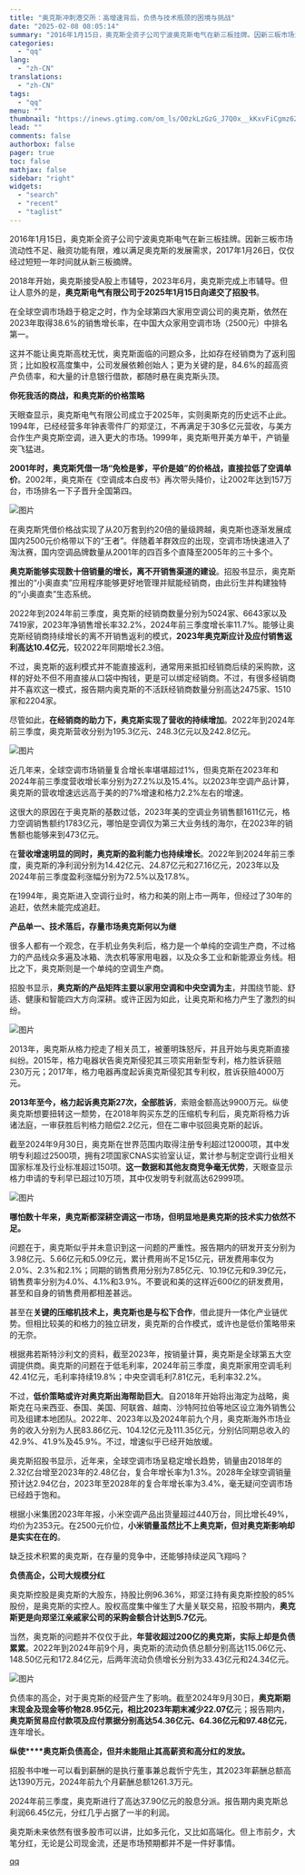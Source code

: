 ```yaml
---
title: "奥克斯冲刺港交所：高增速背后，负债与技术瓶颈的困境与挑战"
date: "2025-02-08 08:05:14"
summary: "2016年1月15日，奥克斯全资子公司宁波奥克斯电气在新三板挂牌。因新三板市场流动性不足、融资功能有..."
categories:
  - "qq"
lang:
  - "zh-CN"
translations:
  - "zh-CN"
tags:
  - "qq"
menu: ""
thumbnail: "https://inews.gtimg.com/om_ls/O0zkLzGzG_J7Q0x__kKxvFiCgmz62EtC1W6OtuWj17St4AA_640360/0"
lead: ""
comments: false
authorbox: false
pager: true
toc: false
mathjax: false
sidebar: "right"
widgets:
  - "search"
  - "recent"
  - "taglist"
---
```


2016年1月15日，奥克斯全资子公司宁波奥克斯电气在新三板挂牌。因新三板市场流动性不足、融资功能有限，难以满足奥克斯的发展需求，2017年1月26日，仅仅经过短短一年时间就从新三板摘牌。

2018年开始，奥克斯接受A股上市辅导，2023年6月，奥克斯完成上市辅导。但让人意外的是，**奥克斯电气有限公司于2025年1月15日向递交了招股书**。

在全球空调市场趋于稳定之时，作为全球第四大家用空调公司的奥克斯，依然在2023年取得38.6%的销售增长率，在中国大众家用空调市场（2500元）中排名第一。

这并不能让奥克斯高枕无忧，奥克斯面临的问题众多，比如存在经销商为了返利囤货；比如股权高度集中，公司发展依赖创始人；更为关键的是，84.6%的超高资产负债率，和大量的计息银行借款，都随时悬在奥克斯头顶。

**你死我活的商战，和奥克斯的价格策略**

天眼查显示，奥克斯电气有限公司成立于2025年，实则奥斯克的历史远不止此。1994年，已经经营多年钟表零件厂的郑坚江，不再满足于30多亿元营收，与美方合作生产奥克斯空调，进入更大的市场。1999年，奥克斯甩开美方单干，产销量突飞猛进。

**2001年时，奥克斯凭借一场“免检是爹，平价是娘”的价格战，直接拉低了空调单价**。2002年，奥克斯在《空调成本白皮书》再次带头降价，让2002年达到157万台，市场排名一下子晋升全国第四。

![图片](https://inews.gtimg.com/om_bt/OrAEqWMtxXczkQWCfFoJGJQjhzD88IfR-xFDtvxjX9RTEAA/641)

在奥克斯凭借价格战实现了从20万套到约20倍的量级跨越，奥克斯也逐渐发展成国内2500元价格带以下的“王者”。伴随着羊群效应的出现，空调市场快速进入了淘汰赛，国内空调品牌数量从2001年的四百多个直降至2005年的三十多个。

**奥克斯能够实现数十倍销量的增长，离不开销售渠道的建设**。招股书显示，奥克斯推出的“小奥直卖”应用程序能够更好地管理并赋能经销商，由此衍生并构建独特的“小奥直卖”生态系统。

2022年到2024年前三季度，奥克斯的经销商数量分别为5024家、6643家以及7419家，2023年净销售增长率32.2%，2024年前三季度增长率11.7%。能够让奥克斯经销商持续增长的离不开销售返利的模式，**2023年奥克斯应计及应付销售返利高达10.4亿元**，较2022年同期增长2.3倍。

不过，奥克斯的返利模式并不能直接返利，通常用来抵扣经销商后续的采购款，这样的好处不但不用直接从口袋中掏钱，更是可以绑定经销商。不过，有很多经销商并不喜欢这一模式，报告期内奥克斯的不活跃经销商数量分别高达2475家、1510家和2204家。

尽管如此，**在经销商的助力下，奥克斯实现了营收的持续增加**。2022年到2024年前三季度，奥克斯营收分别为195.3亿元、248.3亿元以及242.8亿元。

![图片](https://inews.gtimg.com/om_bt/OUCNn7hXqjb4vC4wdlDiAB_lgJDnRpl8Z1aKMTHl8BN_EAA/641)

近几年来，全球空调市场销量复合增长率堪堪超过1%，但奥克斯在2023年和2024年前三季度营收增长率分别为27.2%以及15.4%。以2023年空调产品计算，奥克斯的营收增速远远高于美的的7%增速和格力2.2%左右的增速。

这很大的原因在于奥克斯的基数过低，2023年美的空调业务销售额1611亿元，格力空调销售额约1783亿元，哪怕是空调仅为第三大业务线的海尔，在2023年的销售额也能够来到473亿元。

在**营收增速明显的同时，奥克斯的盈利能力也持续增长**。2022年到2024年前三季度，奥克斯的净利润分别为14.42亿元、24.87亿元和27.16亿元，2023年以及2024年前三季度盈利涨幅分别为72.5%以及17.8%。

在1994年，奥克斯进入空调行业时，格力和美的刚上市一两年，但经过了30年的追赶，依然未能完成追赶。

**产品单一、技术落后，存量市场奥克斯何以为继**

很多人都有一个观念，在手机业务失利后，格力是一个单纯的空调生产商，不过格力的产品线众多遍及冰箱、洗衣机等家用电器，以及众多工业和新能源业务线。相比之下，奥克斯则是一个单纯的空调生产商。

招股书显示，**奥克斯的产品矩阵主要以家用空调和中央空调为主**，并围绕节能、舒适、健康和智能四大方向深耕。或许正因为如此，让奥克斯和格力产生了激烈的纠纷。

![图片](https://inews.gtimg.com/om_bt/OsM4XiNQVQIhTdrLlAy7lX1kQjOkOamCZYbjp5fAwuDk0AA/641)

2013年，奥克斯从格力挖走了相关员工，被董明珠怒斥，并且开始与奥克斯直接纠纷。2015年，格力电器状告奥克斯侵犯其三项实用新型专利，格力胜诉获赔230万元；2017年，格力电器再度起诉奥克斯侵犯其专利权，胜诉获赔4000万元。

**2013年至今，格力起诉奥克斯27次，全部胜诉**，索赔金额高达9900万元。纵使奥克斯想要扭转这一颓势，在2018年购买东芝的压缩机专利后，奥克斯将格力诉诸法庭，一审获胜后判格力赔偿2.2亿元，但在二审中驳回奥克斯的起诉。

截至2024年9月30日，奥克斯在世界范围内取得注册专利超过12000项，其中发明专利超过2500项，拥有2项国家CNAS实验室认证，累计参与制定空调行业相关国家标准及行业标准超过150项。**这一数据和其他友商竞争毫无优势**，天眼查显示格力申请的专利早已超过10万项，其中仅发明专利就高达62999项。

![图片](https://inews.gtimg.com/om_bt/OqZAXZF8wn6dVEwCjDqGghhHblxvZX3HRtFxH7airoUskAA/641)

**哪怕数十年来，奥克斯都深耕空调这一市场，但明显地是奥克斯的技术实力依然不足。**

问题在于，奥克斯似乎并未意识到这一问题的严重性。报告期内的研发开支分别为3.98亿元、5.66亿元和5.09亿元，累计费用尚不足15亿元，研发费用率仅为2.0%、2.3%和2.1%；同期的销售费用分别为7.85亿元、10.19亿元和9.39亿元，销售费率分别为4.0%、4.1%和3.9%。不要说和美的这样近600亿的研发费用，甚至和自身的销售费用都相差甚远。

甚至在**关键的压缩机技术上，奥克斯也是与松下合作**，借此提升一体化产业链优势。但相比较美的和格力的独立研发，奥克斯的合作模式，或许也是低价策略带来的无奈。

根据弗若斯特沙利文的资料，截至2023年，按销量计算，奥克斯是全球第五大空调提供商。奥克斯的问题在于低毛利率，2024年前三季度，奥克斯家用空调毛利42.41亿元，毛利率持续19.8%；中央空调毛利7.81亿元，毛利率32.2%。

不过，**低价策略或许对奥克斯出海帮助巨大**。自2018年开始将出海定为战略，奥斯克在马来西亚、泰国、美国、阿联酋、越南、沙特阿拉伯等地区设立海外销售公司及组建本地团队。2022年、2023年以及2024年前九个月，奥克斯海外市场业务的收入分别为人民83.86亿元、104.12亿元及111.35亿元，分别佔同期总收入的42.9%、41.9%及45.9%。不过，增速似乎已经开始放缓。

奥克斯招股书显示，近年来，全球空调市场呈稳定增长趋势，销量由2018年的2.32亿台增至2023年的2.48亿台，复合年增长率为1.3%。2028年全球空调销量预计达2.94亿台，2023年至2028年的复合年增长率为3.4%，毫无疑问空调市场已经趋于饱和。

根据小米集团2023年年报，小米空调产品出货量超过440万台，同比增长49%，均价为2353元。在2500元价位，**小米销量虽然比不上奥克斯，但对奥克斯影响却是实实在在的**。

缺乏技术积累的奥克斯，在存量的竞争中，还能够持续逆风飞翔吗？

**负债高企，公司大规模分红**

奥克斯控股是奥克斯的大股东，持股比例96.36%，郑坚江持有奥克斯控股的85%股份，是奥克斯的实控人。股权高度集中催生了大量关联交易，招股书期内，**奥克斯更是向郑坚江亲戚家公司的采购金额合计达到5.7亿元**。

当然，奥克斯的问题并不仅仅于此，**年营收超过200亿的奥克斯，实际上却是负债累累**。2022年到2024年前9个月，奥克斯的流动负债总额分别高达115.06亿元、148.50亿元和172.84亿元，后两年流动负债增长分别为33.43亿元和24.34亿元。

![图片](https://inews.gtimg.com/om_bt/OiYpAcNlUpVGAfVj_wuXnk78gid2ctonXsa3Rhiz7RqqoAA/641)

负债率的高企，对于奥克斯的经营产生了影响。截至2024年9月30日，**奥克斯期末现金及现金等价物28.95亿元，相比2023年期末减少22.07亿**元；报告期内，**奥克斯贸易应付款项及应付票据分别高达54.36亿元、64.36亿元和97.48亿元**，连年增长。

**纵使****奥克斯负债高企，但并未能阻止其高薪资和高分红的发放。**

招股书中唯一可以看到薪酬的是执行董事兼总裁忻宁先生，其2023年薪酬总额高达1390万元，2024年前九个月薪酬总额1261.3万元。

2024年前三季度，奥克斯进行了高达37.90亿元的股息分派。报告期内奥克斯总利润66.45亿元，分红几乎占据了一半的利润。

奥克斯未来依然有很多股市可以讲，比如多元化，又比如高端化。但上市前夕，大笔分红，无论是公司现金流，还是市场预期都并不是一件好事情。

[qq](https://new.qq.com/rain/a/20250208A01FHS00)

